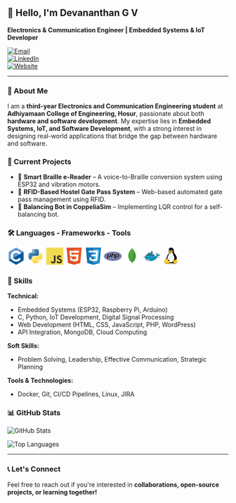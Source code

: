 ## 👋 Hello, I'm Devananthan G V  

**Electronics & Communication Engineer | Embedded Systems & IoT Developer**  

[![Email](https://img.shields.io/badge/Email-D14836?style=flat&logo=gmail&logoColor=white)](mailto:your-email@example.com)  
[![LinkedIn](https://img.shields.io/badge/LinkedIn-0077B5?style=flat&logo=linkedin&logoColor=white)](https://www.linkedin.com/in/devananthan-gv)  
[![Website](https://img.shields.io/badge/Website-000000?style=flat&logo=About.me&logoColor=white)](#)  

---

### 🌟 About Me  

I am a **third-year Electronics and Communication Engineering student** at **Adhiyamaan College of Engineering, Hosur**, passionate about both **hardware and software development**. My expertise lies in **Embedded Systems, IoT, and Software Development**, with a strong interest in designing real-world applications that bridge the gap between hardware and software.  

### 🎯 Current Projects  
- 🌟 **Smart Braille e-Reader** – A voice-to-Braille conversion system using ESP32 and vibration motors.  
- 🌟 **RFID-Based Hostel Gate Pass System** – Web-based automated gate pass management using RFID.  
- 🌟 **Balancing Bot in CoppeliaSim** – Implementing LQR control for a self-balancing bot.  

### 🛠️ Languages - Frameworks - Tools  
<p align="left">  
  <img src="https://raw.githubusercontent.com/devicons/devicon/master/icons/c/c-original.svg" alt="C" width="40" height="40"/>  
  <img src="https://raw.githubusercontent.com/devicons/devicon/master/icons/python/python-original.svg" alt="Python" width="40" height="40"/>  
  <img src="https://raw.githubusercontent.com/devicons/devicon/master/icons/javascript/javascript-original.svg" alt="JavaScript" width="40" height="40"/>  
  <img src="https://raw.githubusercontent.com/devicons/devicon/master/icons/html5/html5-original.svg" alt="HTML5" width="40" height="40"/>  
  <img src="https://raw.githubusercontent.com/devicons/devicon/master/icons/css3/css3-original.svg" alt="CSS3" width="40" height="40"/>  
  <img src="https://raw.githubusercontent.com/devicons/devicon/master/icons/php/php-original.svg" alt="PHP" width="40" height="40"/>  
  <img src="https://raw.githubusercontent.com/devicons/devicon/master/icons/mongodb/mongodb-original.svg" alt="MongoDB" width="40" height="40"/>  
  <img src="https://raw.githubusercontent.com/devicons/devicon/master/icons/docker/docker-original.svg" alt="Docker" width="40" height="40"/>  
  <img src="https://raw.githubusercontent.com/devicons/devicon/master/icons/linux/linux-original.svg" alt="Linux" width="40" height="40"/>  
</p>  

### 📝 Skills  
**Technical:**  
- Embedded Systems (ESP32, Raspberry Pi, Arduino)  
- C, Python, IoT Development, Digital Signal Processing  
- Web Development (HTML, CSS, JavaScript, PHP, WordPress)  
- API Integration, MongoDB, Cloud Computing  

**Soft Skills:**  
- Problem Solving, Leadership, Effective Communication, Strategic Planning  

**Tools & Technologies:**  
- Docker, Git, CI/CD Pipelines, Linux, JIRA  

### 📊 GitHub Stats  
![GitHub Stats](https://github-readme-stats.vercel.app/api?username=your-github-username&show_icons=true&theme=radical)  

![Top Languages](https://github-readme-stats.vercel.app/api/top-langs/?username=your-github-username&layout=compact&theme=radical)  

---  

### 📞 Let's Connect  
Feel free to reach out if you're interested in **collaborations, open-source projects, or learning together!**  
